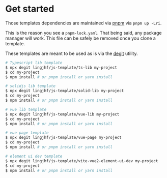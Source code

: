 # Get started

Those templates dependencies are maintained via [pnpm](https://pnpm.io) via `pnpm up -Lri`.

This is the reason you see a `pnpm-lock.yaml`. That being said, any package manager will work. This file can be safely be removed once you clone a template.

These templates are meant to be used as is via the [degit](https://github.com/Rich-Harris/degit) utility.

```bash
# Typescript lib template
$ npx degit lingjhf/js-template/ts-lib my-project
$ cd my-project
$ npm install # or pnpm install or yarn install
```

```bash
# solidjs lib template
$ npx degit lingjhf/js-template/solid-lib my-project
$ cd my-project
$ npm install # or pnpm install or yarn install
```

```bash
# vue lib template
$ npx degit lingjhf/js-template/vue-lib my-project
$ cd my-project
$ npm install # or pnpm install or yarn install
```

```bash
# vue page template
$ npx degit lingjhf/js-template/vue-page my-project
$ cd my-project
$ npm install # or pnpm install or yarn install
```

```bash
# element ui dev template
$ npx degit lingjhf/js-template/vite-vue2-element-ui-dev my-project
$ cd my-project
$ npm install # or pnpm install or yarn install
```
